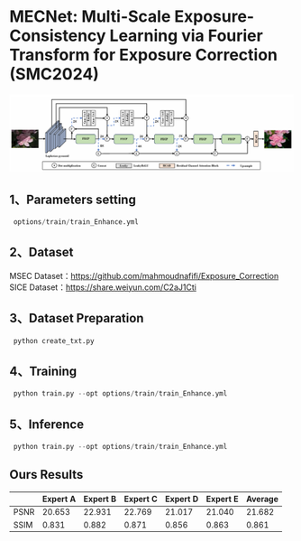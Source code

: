 # MECNet: Multi-Scale Exposure-Consistency Learning via Fourier Transform for Exposure Correction (SMC2024)

![](https://github.com/thisisqiaoqiao/MECNet/blob/main/MECNET_MSEC/img/img.png)

## 1、Parameters setting
```Python
 options/train/train_Enhance.yml
```
## 2、Dataset
MSEC Dataset：https://github.com/mahmoudnafifi/Exposure_Correction
SICE Dataset：https://share.weiyun.com/C2aJ1Cti

## 3、Dataset Preparation
```Python
 python create_txt.py
```

## 4、Training
```Python
 python train.py --opt options/train/train_Enhance.yml
```

## 5、Inference
```Python
 python train.py --opt options/train/train_Enhance.yml
```

## Ours Results
|        | Expert A | Expert B | Expert C | Expert D | Expert E | Average |
|  ----  |  ----  | ----  |  ----  |  ----  |  ----  |  ----  |
| PSNR |  20.653  | 22.931 | 22.769 | 21.017 | 21.040 | 21.682 |
| SSIM |  0.831   | 0.882  | 0.871  | 0.856  | 0.863  | 0.861  |
